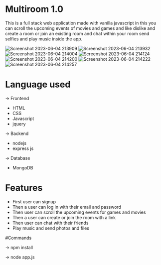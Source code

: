# Multiroom 1.0
This is a full stack web application made with vanilla javascript in this you can scroll the upcoming events of movies and games and like dislike and create a room or join an existing room and chat within your room send selfies and play music inside the app.

![Screenshot 2023-06-04 213909](https://github.com/Techanmolporwal/multiroom/assets/89104678/da3df1d7-6d10-404f-bb32-5e8473649e77)
![Screenshot 2023-06-04 213932](https://github.com/Techanmolporwal/multiroom/assets/89104678/ac1cc549-dd08-477b-9145-b224d3613295)
![Screenshot 2023-06-04 214004](https://github.com/Techanmolporwal/multiroom/assets/89104678/ade83fed-cacc-4582-aa15-feb0c24ec56d)
![Screenshot 2023-06-04 214124](https://github.com/Techanmolporwal/multiroom/assets/89104678/b26cafc8-c485-4220-8e76-0c516ac638ce)
![Screenshot 2023-06-04 214200](https://github.com/Techanmolporwal/multiroom/assets/89104678/f459ec3e-0777-4c9f-825f-3282e7aa0703)
![Screenshot 2023-06-04 214222](https://github.com/Techanmolporwal/multiroom/assets/89104678/a3213faf-8717-4e7c-becc-c5b0a5205cde)
![Screenshot 2023-06-04 214257](https://github.com/Techanmolporwal/multiroom/assets/89104678/9dc44cd9-7582-4c84-a9e3-dc76bc61fb34)

# Language used
-> Frontend 
* HTML
* CSS
* Javascript
* jquery 

-> Backend
* nodejs
* express js

-> Database
* MongoDB

# Features
* First user can signup
* Then a user can log in with their email and password
* Then user can scroll the upcoming events for games and movies
* Then a user can create or join the room with a link 
* Then user can chat with their friends 
* Play music and send photos and files

#Commands

-> npm install

-> node app.js
